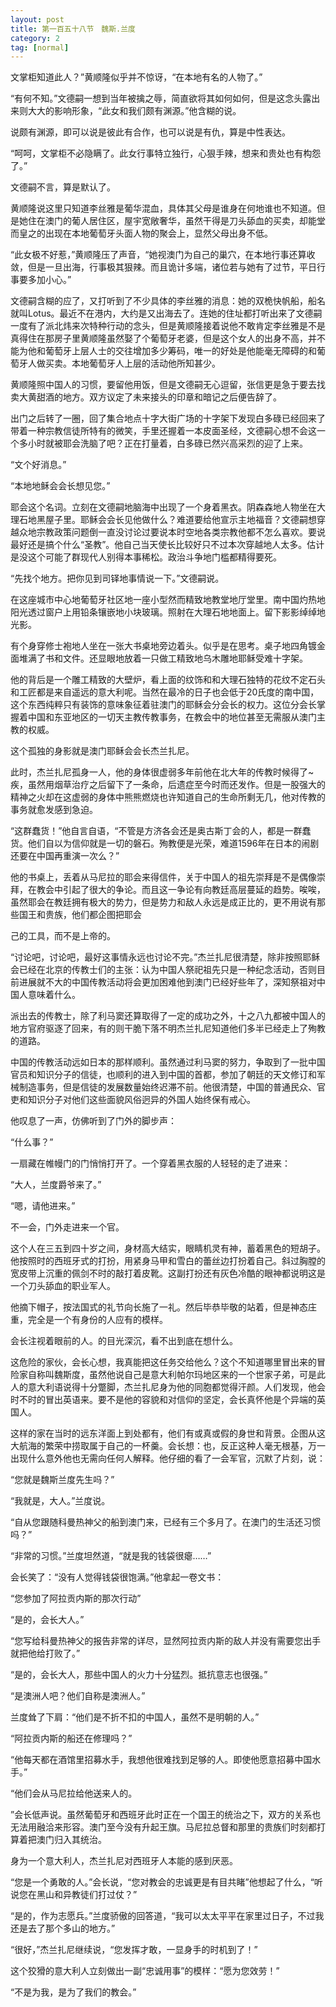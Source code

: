```yaml
---
layout: post
title: 第一百五十八节　魏斯.兰度
category: 2
tag: [normal]
---
```


文掌柜知道此人？”黄顺隆似乎并不惊讶，“在本地有名的人物了。”

“有何不知。”文德嗣一想到当年被擒之辱，简直欲将其如何如何，但是这念头露出来则大大的影响形象，“此女和我们颇有渊源。”他含糊的说。

说颇有渊源，即可以说是彼此有合作，也可以说是有仇，算是中性表达。

“呵呵，文掌柜不必隐瞒了。此女行事特立独行，心狠手辣，想来和贵处也有构怨了。”

文德嗣不言，算是默认了。

黄顺隆说这里只知道李丝雅是葡华混血，具体其父母是谁身在何地谁也不知道。但是她住在澳门的葡人居住区，屋宇宽敞奢华，虽然干得是刀头舔血的买卖，却能堂而皇之的出现在本地葡萄牙头面人物的聚会上，显然父母出身不低。

“此女极不好惹，”黄顺隆压了声音，“她视澳门为自己的巢穴，在本地行事还算收敛，但是一旦出海，行事极其狠辣。而且诡计多端，诸位若与她有了过节，平日行事要多加小心。”

文德嗣含糊的应了，又打听到了不少具体的李丝雅的消息：她的双桅快帆船，船名就叫Lotus。最近不在港内，大约是又出海去了。连她的住址都打听出来了文德嗣一度有了派北炜来次特种行动的念头，但是黄顺隆接着说他不敢肯定李丝雅是不是真得住在那房子里黄顺隆虽然娶了个葡萄牙老婆，但是这个女人的出身不高，并不能为他和葡萄牙上层人士的交往增加多少筹码，唯一的好处是他能毫无障碍的和葡萄牙人做买卖。本地葡萄牙人上层的活动他所知甚少。

黄顺隆照中国人的习惯，要留他用饭，但是文德嗣无心逗留，张信更是急于要去找卖大黄甜酒的地方。双方议定了未来接头的印章和暗记之后便告辞了。

出门之后转了一圈，回了集合地点十字大街广场的十字架下发现白多碌已经回来了带着一种宗教信徒所特有的微笑，手里还握着一本皮面圣经，文德嗣心想不会这一个多小时就被耶会洗脑了吧？正在打量着，白多碌已然兴高采烈的迎了上来。

“文个好消息。”

“本地地稣会会长想见您。”

耶会这个名词。立刻在文德嗣地脑海中出现了一个身着黑衣。阴森森地人物坐在大理石地黑屋子里。耶稣会会长见他做什么？难道要给他宣示主地福音？文德嗣想穿越众地宗教政策问题倒一直没讨论过要说本时空地各类宗教他都不怎么喜欢。要说最好还是搞个什么“圣教”。他自己当天使长比较好只不过本次穿越地人太多。估计是没这个可能了群现代人别得本事稀松。政治斗争地门槛都精得要死。

“先找个地方。把你见到司铎地事情说一下。”文德嗣说。

在这座城市中心地葡萄牙社区地一座小型然而精致地教堂地厅堂里。南中国灼热地阳光透过窗户上用铅条镶嵌地小块玻璃。照射在大理石地地面上。留下影影绰绰地光影。

有个身穿修士袍地人坐在一张大书桌地旁边着头。似乎是在思考。桌子地四角镀金面堆满了书和文件。还显眼地放着一只做工精致地乌木雕地耶稣受难十字架。

他的背后是一个雕工精致的大壁炉，看上面的纹饰和和大理石独特的花纹不定石头和工匠都是来自遥远的意大利呢。当然在最冷的日子也会低于20氏度的南中国，这个东西纯粹只有装饰的意味象征着驻澳门的耶稣会分会长的权力。这位分会长掌握着中国和东亚地区的一切天主教传教事务，在教会中的地位甚至无需服从澳门主教的权威。

这个孤独的身影就是澳门耶稣会会长杰兰扎尼。

此时，杰兰扎尼孤身一人，他的身体很虚弱多年前他在北大年的传教时候得了~疾，虽然用烟草治疗之后留下了一条命，后遗症至今时而还发作。但是一股强大的精神之火却在这虚弱的身体中熊熊燃烧也许知道自己的生命所剩无几，他对传教的事务就愈发感到急迫。

“这群蠢货！”他自言自语，“不管是方济各会还是奥古斯丁会的人，都是一群蠢货。他们自以为信仰就是一切的磐石。殉教便是光荣，难道1596年在日本的闹剧还要在中国再重演一次么？”

他的书桌上，丢着从马尼拉的耶会来得信件，关于中国人的祖先崇拜是不是偶像崇拜，在教会中引起了很大的争论。而且这一争论有向教廷高层蔓延的趋势。唉唉，虽然耶会在教廷拥有极大的势力，但是势力和敌人永远是成正比的，更不用说有那些国王和贵族，他们都企图把耶会

己的工具，而不是上帝的。

“讨论吧，讨论吧，最好这事情永远也讨论不完。”杰兰扎尼很清楚，除非按照耶稣会已经在北京的传教士们的主张：认为中国人祭祀祖先只是一种纪念活动，否则目前进展就不大的中国传教活动将会更加困难他到澳门已经好些年了，深知祭祖对中国人意味着什么。

派出去的传教士，除了利马窦还算取得了一定的成功之外，十之八九都被中国人的地方官府驱逐了回来，有的则干脆下落不明杰兰扎尼知道他们多半已经走上了殉教的道路。

中国的传教活动远如日本的那样顺利。虽然通过利马窦的努力，争取到了一批中国官员和知识分子的信徒，也顺利的进入到中国的首都，参加了朝廷的天文修订和军械制造事务，但是信徒的发展数量始终迟滞不前。他很清楚，中国的普通民众、官吏和知识分子对他们这些面貌风俗迥异的外国人始终保有戒心。

他叹息了一声，仿佛听到了门外的脚步声：

“什么事？”

一扇藏在帷幔门的门悄悄打开了。一个穿着黑衣服的人轻轻的走了进来：

“大人，兰度爵爷来了。”

“嗯，请他进来。”

不一会，门外走进来一个官。

这个人在三五到四十岁之间，身材高大结实，眼睛机灵有神，蓄着黑色的短胡子。他按照时的西班牙式的打扮，用紧身马甲和雪白的蕾丝边打扮着自己。斜过胸膛的宽皮带上沉重的佩剑不时的敲打着皮靴。这副打扮还有灰色冷酷的眼神都说明这是一个刀头舔血的职业军人。

他摘下帽子，按法国式的礼节向长施了一礼。然后毕恭毕敬的站着，但是神态庄重，完全是一个有身份的人应有的模样。

会长注视着眼前的人。的目光深沉，看不出到底在想什么。

这危险的家伙，会长心想，我真能把这任务交给他么？这个不知道哪里冒出来的冒险家自称叫魏斯度，虽然他说自己是意大利帕尔玛地区来的一个世家子弟，可是此人的意大利语说得十分蹩脚，杰兰扎尼身为他的同胞都觉得汗颜。人们发现，他会时不时的冒出英语来。要不是他的容貌和对信仰的坚定，会长真怀他是个异端的英国人。

这样的家在当时的远东洋面上到处都有，他们有或真或假的身世和背景。企图从这大航海的繁荣中捞取属于自己的一杯羹。会长想：也，反正这种人毫无根基，万一出现什么意外他也无需向任何人解释。他仔细的看了一会军官，沉默了片刻，说：

“您就是魏斯兰度先生吗？”

“我就是，大人。”兰度说。

“自从您跟随科曼热神父的船到澳门来，已经有三个多月了。在澳门的生活还习惯吗？”

“非常的习惯。”兰度坦然道，“就是我的钱袋很瘪……”

会长笑了：“没有人觉得钱袋很饱满。”他拿起一卷文书：

“您参加了阿拉贡内斯的那次行动”

“是的，会长大人。”

“您写给科曼热神父的报告非常的详尽，显然阿拉贡内斯的敌人并没有需要您出手就把他给打败了。”

“是的，会长大人，那些中国人的火力十分猛烈。抵抗意志也很强。”

“是澳洲人吧？他们自称是澳洲人。”

兰度耸了下肩：“他们是不折不扣的中国人，虽然不是明朝的人。”

“阿拉贡内斯的船还在修理吗？”

“他每天都在酒馆里招募水手，我想他很难找到足够的人。即使他愿意招募中国水手。”

“他们会从马尼拉给他送来人的。

”会长低声说。虽然葡萄牙和西班牙此时正在一个国王的统治之下，双方的关系也无法用融洽来形容。澳门至今没有升起王旗。马尼拉总督和那里的贵族们时刻都打算着把澳门归入其统治。

身为一个意大利人，杰兰扎尼对西班牙人本能的感到厌恶。

“您是一个勇敢的人。”会长说，“您对教会的忠诚更是有目共睹”他想起了什么，“听说您在黑山和异教徒们打过仗？”

“是的，作为志愿兵。”兰度骄傲的回答道，“我可以太太平平在家里过日子，不过我还是去了那个多山的地方。”

“很好，”杰兰扎尼继续说，“您发挥才敢，一显身手的时机到了！”

这个狡猾的意大利人立刻做出一副“忠诚用事”的模样：“愿为您效劳！”

“不是为我，是为了我们的教会。”